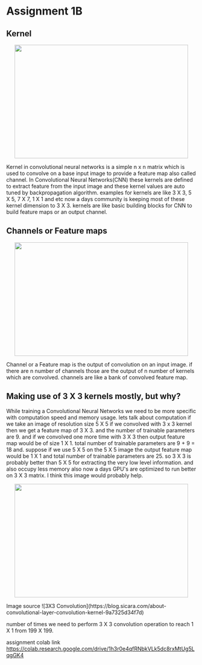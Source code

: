 # **Assignment 1B**
## Kernel 
<p align="center">
  <img width="460" height="300" src="https://mlblr.com/images/4-2ConvolutionSmall.gif">
</p>
Kernel in convolutional neural networks is a simple n x n matrix which is used to convolve on a base input image to provide a feature map also called channel. In Convolutional Neural Networks(CNN) these kernels are defined to extract feature from the input image and these kernel values are auto tuned by backpropagation algorithm. examples for kernels are like 3 X 3, 5 X 5, 7 X 7, 1 X 1 and etc now a days community is keeping most of these kernel dimension to 3 X 3. kernels are like basic building blocks for CNN to build feature maps or an output channel.

## Channels or Feature maps
<p align="center">
  <img width="460" height="300" src="https://i.stack.imgur.com/ZgG1Z.png">
</p>
Channel or a Feature map is the output of convolution on an input image. if there are n number of channels those are the output of n number of kernels which are convolved. channels are like a bank of convolved feature map. 

## Making use of 3 X 3 kernels mostly, but why?
While training a Convolutional Neural Networks we need to be more specific with computation speed and memory usage. lets talk about computation if we take an image of resolution size 5 X 5 if we convolved with 3 x 3 kernel then we get a feature map of 3 X 3. and the number of trainable parameters are 9. and if we convolved one more time with 3 X 3 then output feature map would be of size 1 X 1. total number of trainable parameters are 9 + 9 = 18 and. suppose if we use 5 X 5 on the 5 X 5 image the output feature map would be 1 X 1 and total number of trainable parameters are 25. so 3 X 3 is probably better than 5 X 5 for extracting the very low level information. and also occupy less memory also now a days GPU's are optimized to run better on 3 X 3 matrix. I think this image would probably help.
<p align="center">
  <img width="460" height="300" src="https://cdn-images-1.medium.com/max/2400/1*LnMqoqcDp02as5OOzaBcLQ.png">
</p>
Image source ![3X3 Convolution](https://blog.sicara.com/about-convolutional-layer-convolution-kernel-9a7325d34f7d) 


number of times we need to perform 3 X 3 convolution operation to reach 1 X 1 from 199 X 199.


assignment colab link https://colab.research.google.com/drive/1h3r0e4qfRNbkVLk5dc8rxMtUg5LqgGK4 
